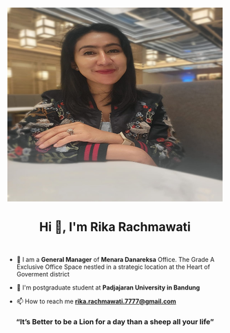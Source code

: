 <p align="center">
  <img src="rika.jpeg" width="500px" height="450px" >
</p>

<h1 align="center">Hi 👋, I'm Rika Rachmawati </h1>
<br>

- 🏢 I am a **General Manager** of **Menara Danareksa** Office. The Grade A Exclusive Office Space nestled in a strategic location at the Heart of Goverment district

- 🌱 I'm postgraduate student at **Padjajaran University in Bandung**

  
- 📫 How to reach me **rika.rachmawati.7777@gmail.com**
  
<h3 align="center"> “It’s Better to be a Lion for a day than a sheep all your life” </h3>

